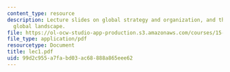 ```yaml
---
content_type: resource
description: Lecture slides on global strategy and organization, and the changing
  global landscape.
file: https://ol-ocw-studio-app-production.s3.amazonaws.com/courses/15-220-global-strategy-and-organization-spring-2008/99d2c955a7fabd03ac68888a865eee62_lec1.pdf
file_type: application/pdf
resourcetype: Document
title: lec1.pdf
uid: 99d2c955-a7fa-bd03-ac68-888a865eee62
---
```

